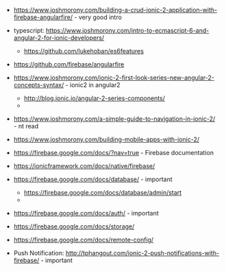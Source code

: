 


- https://www.joshmorony.com/building-a-crud-ionic-2-application-with-firebase-angularfire/ - very good intro

- typescript: https://www.joshmorony.com/intro-to-ecmascript-6-and-angular-2-for-ionic-developers/
	- https://github.com/lukehoban/es6features

- https://github.com/firebase/angularfire
- https://www.joshmorony.com/ionic-2-first-look-series-new-angular-2-concepts-syntax/ - ionic2 in angular2
	- http://blog.ionic.io/angular-2-series-components/
	- 
- https://www.joshmorony.com/a-simple-guide-to-navigation-in-ionic-2/ - nt read

- https://www.joshmorony.com/building-mobile-apps-with-ionic-2/

- https://firebase.google.com/docs/?nav=true - Firebase documentation

- https://ionicframework.com/docs/native/firebase/
- https://firebase.google.com/docs/database/ - important
	- https://firebase.google.com/docs/database/admin/start
	- 
- https://firebase.google.com/docs/auth/ - important
- https://firebase.google.com/docs/storage/
- https://firebase.google.com/docs/remote-config/

- Push Notification: http://tphangout.com/ionic-2-push-notifications-with-firebase/ - important